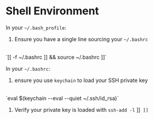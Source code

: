 # Shell Environment

In your `~/.bash_profile`:

1. Ensure you have a single line sourcing your `~/.bashrc`
<br/>
`[[ -f ~/.bashrc ]] && source ~/.bashrc ]]`

In your `~/.bashrc`:

1. ensure you use `keychain` to load your SSH private key
<br/>
`eval $(keychain --eval --quiet ~/.ssh/id_rsa)`

1. Verify your private key is loaded with `ssh-add -l` ]]` ]]`
